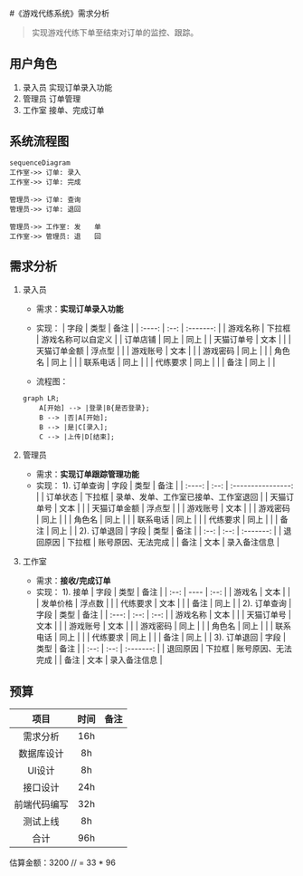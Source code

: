 #《游戏代练系统》需求分析

> 实现游戏代练下单至结束对订单的监控、跟踪。

## 用户角色

1. 录入员
   实现订单录入功能
2. 管理员
   订单管理
3. 工作室
   接单、完成订单

## 系统流程图
``` mermaid
sequenceDiagram
工作室->> 订单: 录入
工作室->> 订单: 完成

管理员->> 订单: 查询
管理员->> 订单: 退回

管理员->> 工作室: 发　　单
工作室->> 管理员: 退　　回
```

## 需求分析

1. 录入员
   - 需求：**实现订单录入功能**
   - 实现：
     |   字段   |  类型  |    备注     |
     | :----: | :--: | :-------: |
     |  游戏名称  | 下拉框  | 游戏名称可以自定义 |
     |  订单店铺  |  同上  |    同上     |
     | 天猫订单号  |  文本  |           |
     | 天猫订单金额 | 浮点型  |           |
     |  游戏账号  |  文本  |           |
     |  游戏密码  |  同上  |           |
     |  角色名   |  同上  |           |
     |  联系电话  |  同上  |           |
     |  代练要求  |  同上  |           |
     |   备注   |  同上  |           |

   - 流程图：

   ```mermaid
   graph LR;
       A[开始] --> |登录|B{是否登录};
       B --> |否|A[开始];
       B --> |是|C[录入];
       C --> |上传|D[结束];
   ```


2. 管理员
   - 需求：**实现订单跟踪管理功能**
   - 实现：
      1).  订单查询
     |   字段   |  类型  |         备注         |
     | :----: | :--: | :----------------: |
     |  订单状态  | 下拉框  | 录单、发单、工作室已接单、工作室退回 |
     | 天猫订单号  |  文本  |                    |
     | 天猫订单金额 | 浮点型  |                    |
     |  游戏账号  |  文本  |                    |
     |  游戏密码  |  同上  |                    |
     |  角色名   |  同上  |                    |
     |  联系电话  |  同上  |                    |
     |  代练要求  |  同上  |                    |
     |   备注   |  同上  |                    |
      2).  订单退回
     |  字段  |  类型  |    备注     |
     | :--: | :--: | :-------: |
     | 退回原因 | 下拉框  | 账号原因、无法完成 |
     |  备注  |  文本  |  录入备注信息   |
3. 工作室
   - 需求：**接收/完成订单**
   - 实现：
     1). 接单
     |  字段  | 类型   |  备注  |
     | :--: | ---- | :--: |
     | 游戏名  | 文本   |      |
     | 发单价格 | 浮点数  |      |
     | 代练要求 | 文本   |      |
     |  备注  | 同上   |      |
     2). 订单查询
     |  字段   |  类型  |  备注  |
     | :---: | :--: | :--: |
     | 游戏名称  |  文本  |      |
     | 天猫订单号 |  文本  |      |
     | 游戏账号  |  文本  |      |
     | 游戏密码  |  同上  |      |
     |  角色名  |  同上  |      |
     | 联系电话  |  同上  |      |
     | 代练要求  |  同上  |      |
     |  备注   |  同上  |      |
     3). 订单退回
     |  字段  |  类型  |    备注     |
     | :--: | :--: | :-------: |
     | 退回原因 | 下拉框  | 账号原因、无法完成 |
     |  备注  |  文本  |  录入备注信息   |

## 预算
|   项目   |  时间  |  备注  |
| :----: | :--: | :--: |
|  需求分析  | 16h  |      |
| 数据库设计  |  8h  |      |
|  UI设计  |  8h  |      |
|  接口设计  | 24h  |      |
| 前端代码编写 | 32h  |      |
|  测试上线  |  8h  |      |
|   合计   | 96h  |      |

估算金额：3200 // = 33 * 96

